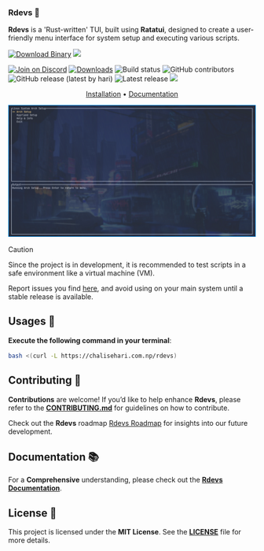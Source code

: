### Rdevs 🦀

**Rdevs** is a 'Rust-written' TUI, built using **Ratatui**, designed to create a user-friendly menu interface for system setup and executing various scripts.

[![Download Binary](https://img.shields.io/badge/Download_Binary-Latest-blue?style=for-the-badge)](https://github.com/harilvfs/rdevs/releases/latest/download/rdevs) [![](https://dcbadge.limes.pink/api/server/https://discord.gg/HBySRyymyZ?logoColor=pink)](https://discord.gg/HBySRyymyZ)

[![Join on Discord](https://discord.com/api/guilds/757266205408100413/widget.png?style=shield)](https://discord.gg/TAaVXT95)
[![Downloads][downloads-badge]][downloads-link]
![Build status](https://img.shields.io/github/actions/workflow/status/harilvfs/rdevs/rust-build.yml)
![GitHub contributors](https://img.shields.io/github/contributors/harilvfs/rdevs)
![GitHub release (latest by hari)](https://img.shields.io/github/downloads/harilvfs/rdevs/latest/total)
![Latest release](https://img.shields.io/github/release/harilvfs/rdevs.svg)
[![](https://dcbadge.limes.pink/api/shield/757265900037734410)](https://discord.com/channels/757266205408100413/757266206502944771)

<div align="center">

[Installation](https://harilvfs.github.io/rdevs/#installation) •
[Documentation](https://harilvfs.github.io/rdevs/)
</div>

![Preview](preview/rdevs.png)

> [!CAUTION]
> Since the project is in development, it is recommended to test scripts in a safe environment like a virtual machine (VM).
> 
> Report issues you find [here](https://github.com/harilvfs/rdevs/issues), and avoid using on your main system until a stable release is available.

## Usages 🚀

**Execute the following command in your terminal**:

```bash
bash <(curl -L https://chalisehari.com.np/rdevs)
```

## Contributing 🤝 

**Contributions** are welcome! If you’d like to help enhance **Rdevs**, please refer to the **[CONTRIBUTING.md](https://github.com/harilvfs/rdevs/blob/main/.github/CONTRIBUTING.md)** for guidelines on how to contribute.

Check out the **Rdevs** roadmap [Rdevs Roadmap](https://github.com/harilvfs/rdevs/blob/main/roadmap.md) for insights into our future development.

## Documentation 📚

For a **Comprehensive** understanding, please check out the **[Rdevs Documentation](https://harilvfs.github.io/rdevs/)**.

## License 📄 

This project is licensed under the **MIT License**. See the **[LICENSE](LICENSE)** file for more details.

[downloads-badge]: https://img.shields.io/github/downloads/harilvfs/rdevs/total?logo=github&logoColor=black&color=blue
[downloads-link]: https://github.com/harilvfs/rdevs/releases
